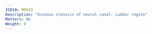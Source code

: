```yaml
---
ICD10: M9933
Description: "Osseous stenosis of neural canal: Lumbar region"
Matters: No
Weight: 0
---
```

